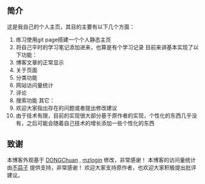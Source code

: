 ## 简介
这是我自己的个人主页，其目的主要有以下几个方面：
1. 练习使用git page搭建一个个人静态主页
2. 将自己平时的学习笔记添加进来，也算是有个学习记录
目前来讲基本实现了以下功能：
1. 博客文章的正常显示
2. 关于页面
3. 分类功能
4. 网站访问量统计
5. 评论
6. 搜索功能
其它：
1. 欢迎大家指出存在的问题或者提出修改建议
2. 由于技术有限，目前的实现很大部分基于原作者的实现，个性化的东西几乎没有，之后可能会随着自己技术的增长添加一些个性化的东西

## 致谢

本博客外观基于 [DONGChuan](https://dongchuan.github.io) , 
[mzlogin](https://github.com/mzlogin/mzlogin.github.io) 修改，非常感谢！
本博客的访问量统计由[不蒜子](https://busuanzi.ibruce.info/) 提供支持，非常感谢！
欢迎大家支持原作者，也欢迎大家积极提出批评建议。
